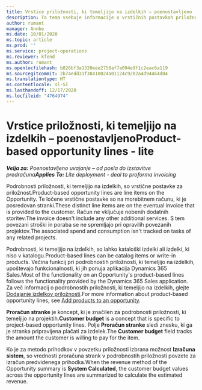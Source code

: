 ```yaml
---
title: Vrstice priložnosti, ki temeljijo na izdelkih – poenostavljeno
description: Ta tema vsebuje informacije o vrstičnih postavkah priložnosti, ki temeljijo na izdelkih, v storitvi Project Operations.
author: rumant
manager: Annbe
ms.date: 10/01/2020
ms.topic: article
ms.prod: ''
ms.service: project-operations
ms.reviewer: kfend
ms.author: rumant
ms.openlocfilehash: b826bf3a1320eee2758af7a094e9f1c2eac6a119
ms.sourcegitcommit: 2b74edd31f38410024a01124c9202a4d94464d04
ms.translationtype: HT
ms.contentlocale: sl-SI
ms.lasthandoff: 12/17/2020
ms.locfileid: "4764974"
---
```

# <a name="product-based-opportunity-lines---lite"></a><span data-ttu-id="a9db4-103">Vrstice priložnosti, ki temeljijo na izdelkih – poenostavljeno</span><span class="sxs-lookup"><span data-stu-id="a9db4-103">Product-based opportunity lines - lite</span></span>

<span data-ttu-id="a9db4-104">_**Velja za:** Poenostavljeno uvajanje – od posla do izstavitve predračuna_</span><span class="sxs-lookup"><span data-stu-id="a9db4-104">_**Applies To:** Lite deployment - deal to proforma invoicing_</span></span>

<span data-ttu-id="a9db4-105">Podrobnosti priložnosti, ki temeljijo na izdelkih, so vrstične postavke za priložnost.</span><span class="sxs-lookup"><span data-stu-id="a9db4-105">Product-based opportunity lines are line items on the Opportunity.</span></span> <span data-ttu-id="a9db4-106">Te ločene vrstične postavke so na morebitnem računu, ki je posredovan stranki.</span><span class="sxs-lookup"><span data-stu-id="a9db4-106">These distinct line items are on the eventual invoice that is provided to the customer.</span></span> <span data-ttu-id="a9db4-107">Račun ne vključuje nobenih dodatnih storitev.</span><span class="sxs-lookup"><span data-stu-id="a9db4-107">The invoice doesn't include any other additional services.</span></span> <span data-ttu-id="a9db4-108">S tem povezani stroški in poraba se ne spremljajo pri opravilih povezanih projektov.</span><span class="sxs-lookup"><span data-stu-id="a9db4-108">The associated spend and consumption isn't tracked on tasks of any related projects.</span></span>

<span data-ttu-id="a9db4-109">Podrobnosti, ki temeljijo na izdelkih, so lahko kataloški izdelki ali izdelki, ki niso v katalogu.</span><span class="sxs-lookup"><span data-stu-id="a9db4-109">Product-based lines can be catalog items or write-in products.</span></span> <span data-ttu-id="a9db4-110">Večina funkcij pri podrobnostih priložnosti, ki temeljijo na izdelkih, upoštevajo funkcionalnosti, ki jih ponuja aplikacija Dynamics 365 Sales.</span><span class="sxs-lookup"><span data-stu-id="a9db4-110">Most of the functionality on an Opportunity's product-based lines follows the functionality provided by the Dynamics 365 Sales application.</span></span> <span data-ttu-id="a9db4-111">Za več informacij o podrobnostih priložnosti, ki temeljijo na izdelkih, glejte [Dodajanje izdelkov priložnosti](https://docs.microsoft.com/dynamics365/sales-enterprise/add-products-opportunity).</span><span class="sxs-lookup"><span data-stu-id="a9db4-111">For more information about product-based opportunity lines, see [Add products to an opportunity](https://docs.microsoft.com/dynamics365/sales-enterprise/add-products-opportunity).</span></span>

<span data-ttu-id="a9db4-112">**Proračun stranke** je koncept, ki je značilen za podrobnosti priložnosti, ki temeljijo na projektih.</span><span class="sxs-lookup"><span data-stu-id="a9db4-112">**Customer budget** is a concept that is specific to project-based opportunity lines.</span></span> <span data-ttu-id="a9db4-113">Polje **Proračun stranke** sledi znesku, ki ga je stranka pripravljena plačati za izdelek.</span><span class="sxs-lookup"><span data-stu-id="a9db4-113">The **Customer budget** field tracks the amount the customer is willing to pay for the item.</span></span>

<span data-ttu-id="a9db4-114">Ko je za metodo prihodkov v povzetku priložnosti izbrana možnost **Izračuna sistem**, so vrednosti proračuna strank v podrobnostih priložnosti povzete za izračun predvidenega prihodka.</span><span class="sxs-lookup"><span data-stu-id="a9db4-114">When the revenue method of the Opportunity summary is **System Calculated**, the customer budget values across the opportunity lines are summarized to calculate the estimated revenue.</span></span> 

